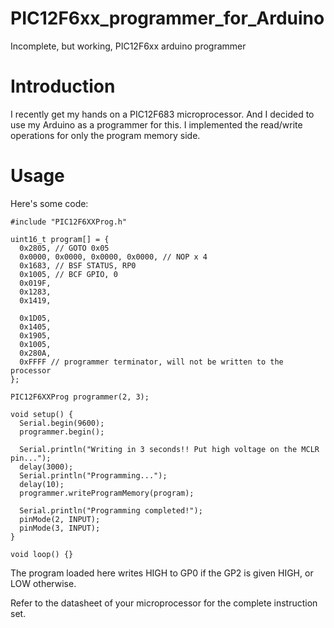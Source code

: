 # PIC12F6xx_programmer_for_Arduino
Incomplete, but working, PIC12F6xx arduino programmer

# Introduction
I recently get my hands on a PIC12F683 microprocessor. And I decided to use my Arduino as a programmer for this. I implemented the read/write operations for only the program memory side.

# Usage
Here's some code:
```
#include "PIC12F6XXProg.h"

uint16_t program[] = {
  0x2805, // GOTO 0x05
  0x0000, 0x0000, 0x0000, 0x0000, // NOP x 4
  0x1683, // BSF STATUS, RP0
  0x1005, // BCF GPIO, 0
  0x019F,
  0x1283,
  0x1419,
  
  0x1D05,
  0x1405,
  0x1905,
  0x1005,
  0x280A,
  0xFFFF // programmer terminator, will not be written to the processor
};

PIC12F6XXProg programmer(2, 3);

void setup() {
  Serial.begin(9600);
  programmer.begin();

  Serial.println("Writing in 3 seconds!! Put high voltage on the MCLR pin...");
  delay(3000);
  Serial.println("Programming...");
  delay(10);
  programmer.writeProgramMemory(program);
  
  Serial.println("Programming completed!");
  pinMode(2, INPUT);
  pinMode(3, INPUT);
}

void loop() {}
```
The program loaded here writes HIGH to GP0 if the GP2 is given HIGH, or LOW otherwise.

Refer to the datasheet of your microprocessor for the complete instruction set. 
